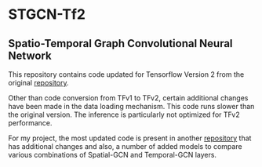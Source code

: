 # STGCN-Tf2

## Spatio-Temporal Graph Convolutional Neural Network

This repository contains code updated for Tensorflow Version 2 from the original [repository](https://github.com/VeritasYin/STGCN_IJCAI-18).

Other than code conversion from TFv1 to TFv2, certain additional changes have been made in the data loading mechanism. This code runs slower than the original version. The inference is particularly not optimized for TFv2 performance.

For my project, the most updated code is present in another [repository](https://github.com/Swadesh13/Pollution-STGCN) that has additional changes and also, a number of added models to compare various combinations of Spatial-GCN and Temporal-GCN layers.